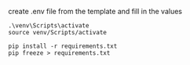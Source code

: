 create .env file from the template and fill in the values

```
.\venv\Scripts\activate
source venv/Scripts/activate

pip install -r requirements.txt
pip freeze > requirements.txt
```
